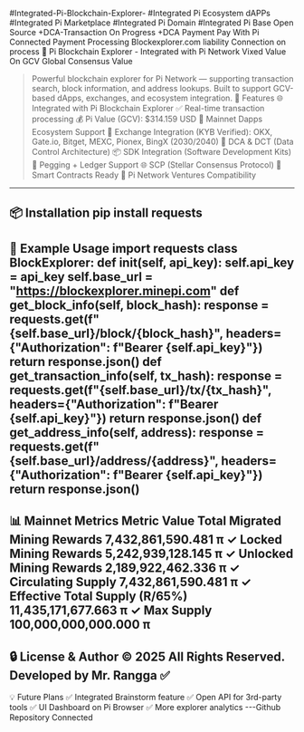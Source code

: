#Integrated-Pi-Blockchain-Explorer-
#Integrated Pi Ecosystem dAPPs
#Integrated Pi Marketplace 
#Integrated Pi Domain 
#Integrated Pi Base Open Source 
+DCA-Transaction On Progress
+DCA Payment Pay With Pi 
Connected Payment Processing 
Blockexplorer.com liability Connection on process 
🧠 Pi Blockchain Explorer - Integrated with Pi Network
Vixed Value On GCV Global Consensus Value
> Powerful blockchain explorer for Pi Network — supporting transaction search, block information, and address lookups.
Built to support GCV-based dApps, exchanges, and ecosystem integration.
🚀 Features
🌐 Integrated with Pi Blockchain Explorer
✅ Real-time transaction processing
💰 Pi Value (GCV): $314.159 USD
🧩 Mainnet Dapps Ecosystem Support
🔁 Exchange Integration (KYB Verified):
OKX, Gate.io, Bitget, MEXC, Pionex, BingX (2030/2040)
🔐 DCA & DCT (Data Control Architecture)
📦 SDK Integration (Software Development Kits)
🔄 Pegging + Ledger Support
🌐 SCP (Stellar Consensus Protocol)
🔗 Smart Contracts Ready
💼 Pi Network Ventures Compatibility
---
📦 Installation
pip install requests
---
🧩 Example Usage
import requests
class BlockExplorer:
    def __init__(self, api_key):
        self.api_key = api_key
        self.base_url = "https://blockexplorer.minepi.com"
    def get_block_info(self, block_hash):
        response = requests.get(f"{self.base_url}/block/{block_hash}", headers={"Authorization": f"Bearer {self.api_key}"})
        return response.json()
    def get_transaction_info(self, tx_hash):
        response = requests.get(f"{self.base_url}/tx/{tx_hash}", headers={"Authorization": f"Bearer {self.api_key}"})
        return response.json()
    def get_address_info(self, address):
        response = requests.get(f"{self.base_url}/address/{address}", headers={"Authorization": f"Bearer {self.api_key}"})
        return response.json()
---
📊 Mainnet Metrics
Metric	Value
Total Migrated Mining Rewards	7,432,861,590.481 π ✓
Locked Mining Rewards	5,242,939,128.145 π ✓
Unlocked Mining Rewards	2,189,922,462.336 π ✓
Circulating Supply	7,432,861,590.481 π ✓
Effective Total Supply (R/65%)	11,435,171,677.663 π ✓
Max Supply	100,000,000,000.000 π 
---
🔒 License & Author
© 2025 All Rights Reserved.
Developed by Mr. Rangga ✅
---
💡 Future Plans
✅ Integrated Brainstorm feature
✅ Open API for 3rd-party tools
✅ UI Dashboard on Pi Browser
✅ More explorer analytics
---Github Repository Connected 
